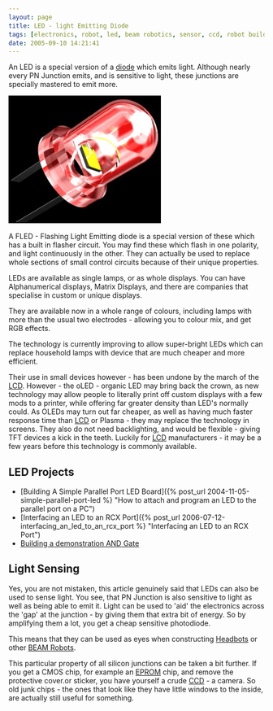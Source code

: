 ```yaml
---
layout: page
title: LED - light Emitting Diode
tags: [electronics, robot, led, beam robotics, sensor, ccd, robot building]
date: 2005-09-10 14:21:41
---
```

An LED is a special version of a [diode](/wiki/diode.html "Diode") which emits light. Although nearly every PN Junction emits, and is sensitive to light, these junctions are specially mastered to emit more.

![LED](/galleries/gallery-1-common-images/131-led.jpg)

A FLED - Flashing Light Emitting diode is a special version of these which has a built in flasher circuit. You may find these which flash in one polarity, and light continuously in the other. They can actually be used to replace whole sections of small control circuits because of their unique properties.

LEDs are available as single lamps, or as whole displays. You can have Alphanumerical displays, Matrix Displays, and there are companies that specialise in custom or unique displays.

They are available now in a whole range of colours, including lamps with more than the usual two electrodes - allowing you to colour mix, and get RGB effects.

The technology is currently improving to allow super-bright LEDs which can replace household lamps with device that are much cheaper and more efficient.

Their use in small devices however - has been undone by the march of the [LCD](/wiki/lcd.html "Liquid Crystal Display"). However - the oLED - organic LED may bring back the crown, as new technology may allow people to literally print off custom displays with a few mods to a printer, while offering far greater density than LED's normally could. As OLEDs may turn out far cheaper, as well as having much faster response time than [LCD](/wiki/lcd.html "Liquid Crystal Display") or Plasma - they may replace the technology in screens. They also do not need backlighting, and would be flexible - giving TFT devices a kick in the teeth. Luckily for [LCD](/wiki/lcd.html "Liquid Crystal Display") manufacturers - it may be a few years before this technology is commonly available.

## LED Projects

* [Building A Simple Parallel Port LED Board]({% post_url 2004-11-05-simple-parallel-port-led %} "How to attach and program an LED to the parallel port on a PC")
* [Interfacing an LED to an RCX Port]({% post_url 2006-07-12-interfacing_an_led_to_an_rcx_port %} "Interfacing an LED to an RCX Port")
* [Building a demonstration AND Gate](/wiki/and.html "AND")

## Light Sensing

Yes, you are not mistaken, this article genuinely said that LEDs can also be used to sense light. You see, that PN Junction is also sensitive to light as well as being able to emit it. Light can be used to 'aid' the electronics across the 'gap' at the junction - by giving them that extra bit of energy. So by amplifying them a lot, you get a cheap sensitive photodiode.

This means that they can be used as eyes when constructing [Headbots](/wiki/headbots.html "Headbots") or other [BEAM Robots](/wiki/beam_robots.html "Biology, Electronics, Aesthetics and Mechanics").

This particular property of all silicon junctions can be taken a bit further. If you get a CMOS chip, for example an [EPROM](/wiki/eprom.html "Erasable Programmable Rom") chip, and remove the protective cover.or sticker, you have yourself a crude [CCD](/wiki/ccd.html "Charge Coupled Device") - a camera. So old junk chips - the ones that look like they have little windows to the inside, are actually still useful for something.
